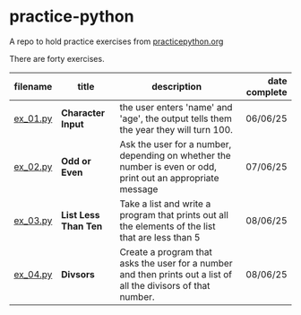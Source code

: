 # practice-python

A repo to hold practice exercises from [practicepython.org](https://www.practicepython.org)

There are forty exercises.

| filename |  title | description | date complete |
| -------- | -------- | -------- | -------: |
| [ex_01.py](ex_01.py) | **Character Input** | the user enters 'name' and 'age', the output tells them the year they will turn 100. | 06/06/25 |
| [ex_02.py](ex_02.py) | **Odd or Even** | Ask the user for a number, depending on whether the number is even or odd, print out an appropriate message | 07/06/25 |
| [ex_03.py](ex_03.py) | **List Less Than Ten** | Take a list and  write a program that prints out all the elements of the list that are less than 5 | 08/06/25 |
| [ex_04.py](ex_04.py) | **Divsors** | Create a program that asks the user for a number and then prints out a list of all the divisors of that number. | 08/06/25 |

